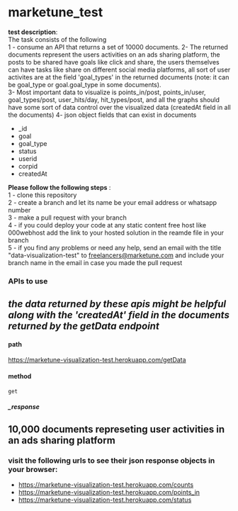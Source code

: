 # marketune_test

**test description**:  
The task consists of the following  
1 - consume an API that returns a set of 10000 documents.
2- The returned documents represent the users activities on an ads sharing platform, the posts to be shared have goals like click and share, the users themselves can have tasks like share on different social media platforms, all sort of user activites are at the field 'goal_types' in the returned documents (note: it can be goal_type or goal.goal_type in some documents).  
3- Most important data to visualize is points_in/post, points_in/user,  goal_types/post, user_hits/day, hit_types/post, and all the graphs should have some sort of data control over the visualized data (createdAt field in all the documents)
4- json object fields that can exist in documents 
* _id  
* goal
* goal_type
* status
* userid
* corpid
* createdAt

**Please follow the following steps** :  
1 - clone this repository  
2 - create a branch and let its name be your email address or whatsapp number  
3 - make a pull request with your branch  
4 - if you could deploy your code at any static content free host like 000webhost add the link to your hosted solution in the reamde file in  your branch  
5 - if you find any problems or need any help, send an email with the title "data-visualization-test" to freelancers@marketune.com and include your branch name in the email in case you made the pull request

### APIs to use
*the data returned by these apis might be helpful along with the 'createdAt' field in the documents returned by the getData endpoint*
----  
#### path
https://marketune-visualization-test.herokuapp.com/getData  
#### method  
`get`  

#### *_response*  
10,000 documents  represeting user activities in an ads sharing platform  
----  
### visit the following urls to see their json response objects in your browser:  
* https://marketune-visualization-test.herokuapp.com/counts
* https://marketune-visualization-test.herokuapp.com/points_in
* https://marketune-visualization-test.herokuapp.com/status

